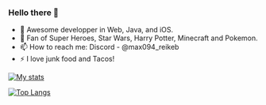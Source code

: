 ### Hello there 👋
- 🌱 Awesome developper in Web, Java, and iOS.
- 💬 Fan of Super Heroes, Star Wars, Harry Potter, Minecraft and Pokemon.
- 📫 How to reach me: Discord - @max094_reikeb
- ⚡ I love junk food and Tacos!

[![My stats](https://github-readme-stats.vercel.app/api?username=Max094Reikeb&theme=algolia&show_icons=true)](https://github.com/anuraghazra/github-readme-stats)

[![Top Langs](https://github-readme-stats.vercel.app/api/top-langs/?username=Max094Reikeb&theme=algolia&langs_count=10&layout=compact)](https://github.com/anuraghazra/github-readme-stats)
